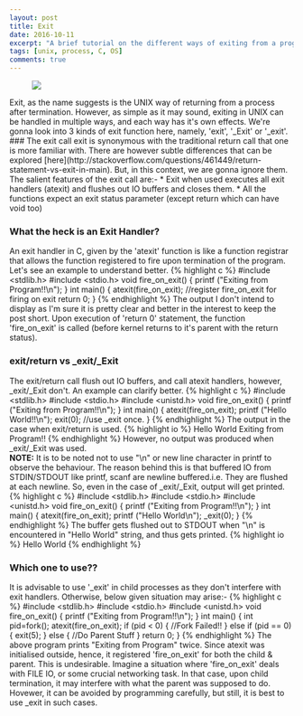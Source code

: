 ```yaml
---
layout: post
title: Exit
date: 2016-10-11
excerpt: "A brief tutorial on the different ways of exiting from a program, covering exit, _exit, _Exit and return, the differences that lie amongst them, and a discussion of the scenarios where their usage is preferrable."
tags: [unix, process, C, OS]
comments: true
---
```


<figure>
  <a href="http://i.imgur.com/JtSISPc.jpg"><img src="http://i.imgur.com/JtSISPc.jpg"></a>
</figure>
Exit, as the name suggests is the UNIX way of returning from a process after termination. However, as simple as it may sound, exiting in UNIX can be handled in multiple ways, and each way has it's own effects. We're gonna look into 3 kinds of exit function here, namely, 'exit', '_Exit' or '_exit'.
### The exit call
exit is synonymous with the traditional return call that one is more familiar with. There are however subtle differences that can be explored [here](http://stackoverflow.com/questions/461449/return-statement-vs-exit-in-main). But, in this context, we are gonna ignore them. The salient features of the exit call are:-
* Exit when used executes all exit handlers (atexit) and flushes out IO buffers and closes them.
* All the functions expect an exit status parameter (except return which can have void too)

### What the heck is an Exit Handler?
An exit handler in C, given by the 'atexit' function is like a function registrar that allows the function registered to fire upon termination of the program. Let's see an example to understand better. 
{% highlight c %}
#include <stdlib.h>
#include <stdio.h>
void fire_on_exit()
{
	printf ("Exiting from Program!!\n");
}
int main()
{
	atexit(fire_on_exit);          //register fire_on_exit for firing on exit
	return 0;
}
{% endhighlight %} 
The output I don't intend to display as I'm sure it is pretty clear and better in the interest to keep the post short. Upon execution of 'return 0' statement, the function 'fire_on_exit' is called (before kernel returns to it's parent with the return status).
### exit/return vs _exit/_Exit
The exit/return call flush out IO buffers, and call atexit handlers, however, _exit/_Exit don't. An example can clarify better.
{% highlight c %}
#include <stdlib.h>
#include <stdio.h>
#include <unistd.h>
void fire_on_exit()
{
	printf ("Exiting from Program!!\n");
}
int main()
{
	atexit(fire_on_exit);
	printf ("Hello World!!\n");
	exit(0);    //use _exit once.
}
{% endhighlight %}
The output in the case when exit/return is used.
{% highlight io %}
Hello World
Exiting from Program!!
{% endhighlight %}
However, no output was produced when _exit/_Exit was used.<br />
**NOTE:** It is to be noted not to use "\n" or new line character in printf to observe the behaviour. The reason behind this is that buffered IO from STDIN/STDOUT like printf, scanf are newline buffered.i.e. They are flushed at each newline. So, even in the case of _exit/_Exit, output will get printed.
{% highlight c %}
#include <stdlib.h>
#include <stdio.h>
#include <unistd.h>
void fire_on_exit()
{
	printf ("Exiting from Program!!\n");
}
int main()
{
	atexit(fire_on_exit);
	printf ("Hello World\n");
	_exit(0);
}
{% endhighlight %}
The buffer gets flushed out to STDOUT when "\n" is encountered in "Hello World" string, and thus gets printed.
{% highlight io %}
Hello World
{% endhighlight %}
### Which one to use??
It is advisable to use '_exit' in child processes as they don't interfere with exit handlers. Otherwise, below given situation may arise:-
{% highlight c %}
#include <stdlib.h>
#include <stdio.h>
#include <unistd.h>
void fire_on_exit()
{
	printf ("Exiting from Program!!\n");
}
int main()
{
	int pid=fork();
	atexit(fire_on_exit);
	if (pid < 0) {
		//Fork Failed!!
	}
	else if (pid == 0) {
		exit(5);
	}
	else {
	    //Do Parent Stuff
	}
	return 0;
}
{% endhighlight %}
The above program prints "Exiting from Program" twice. Since atexit was initialised outside, hence, it registered 'fire_on_exit' for both the child & parent. This is undesirable. Imagine a situation where 'fire_on_exit' deals with FILE IO, or some crucial networking task. In that case, upon child termination, it may interfere with what the parent was supposed to do. Hovewer, it can be avoided by programming carefully, but still, it is best to use _exit in such cases.